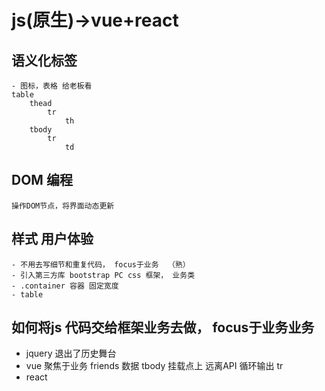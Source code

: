 # js(原生)->vue+react

## 语义化标签
    - 图标，表格 给老板看
    table
        thead
            tr
                th
        tbody
            tr
                td

## DOM 编程
    操作DOM节点，将界面动态更新

## 样式 用户体验
    - 不用去写细节和重复代码， focus于业务  （熟）
    - 引入第三方库 bootstrap PC css 框架， 业务类
    - .container 容器 固定宽度 
    - table
        
## 如何将js 代码交给框架业务去做， focus于业务**业务**
- jquery 退出了历史舞台
- vue
    聚焦于业务
    friends 数据
    tbody 挂载点上 
    远离API 循环输出 tr
- react